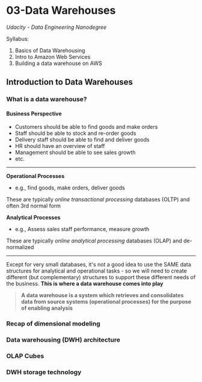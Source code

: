 # 03-Data Warehouses
_Udacity - Data Engineering Nanodegree_

Syllabus:
1. Basics of Data Warehousing
2. Intro to Amazon Web Services
3. Building a data warehouse on AWS

## Introduction to Data Warehouses

### What is a data warehouse?
#### Business Perspective
- Customers should be able to find goods and make orders
- Staff should be able to stock and re-order goods
- Delivery staff should be able to find and deliver goods
- HR should have an overview of staff
- Management should be able to see sales growth
- etc.

---

**Operational Processes**
- e.g., find goods, make orders, deliver goods

These are typically *online transactional processing* databases (OLTP) and often 3rd normal form

**Analytical Processes**
- e.g., Assess sales staff performance, measure growth

These are typically *online analytical processing* databases (OLAP) and de-normalized

---
Except for very small databases, it's not a good idea to use the SAME data structures for analytical and operational tasks - so we will need to create different (but complementary) structures to support these different needs of the business. **This is where a data warehouse comes into play**

> **A data warehouse is a system which retrieves and consolidates data from source systems (operational processes) for the purpose of enabling analysis**

### Recap of dimensional modeling

### Data warehousing (DWH) architecture

### OLAP Cubes

### DWH storage technology

